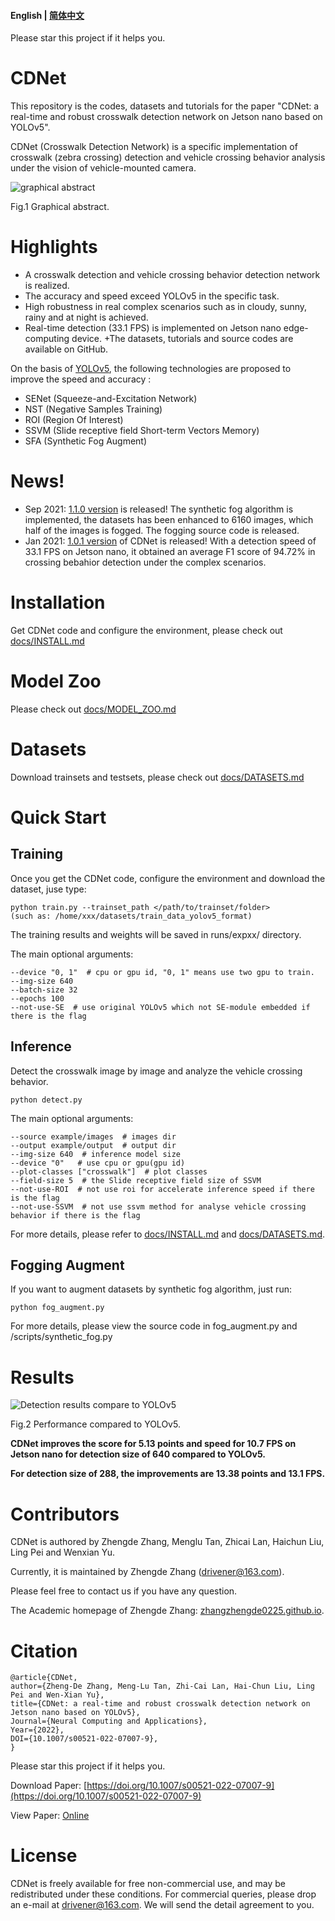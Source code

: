 #### English | [简体中文](https://github.com/zhangzhengde0225/CDNet/blob/master/docs/README_zh_cn.md)

Please star this project if it helps you.

# CDNet

This repository is the codes, datasets and tutorials for the paper 
"CDNet: a real-time and robust crosswalk detection network on Jetson nano based on YOLOv5".

CDNet (Crosswalk Detection Network) is a specific implementation of crosswalk (zebra crossing) detection and vehicle crossing behavior analysis under the vision of vehicle-mounted camera. 

![graphical abstract](https://github.com/zhangzhengde0225/CDNet/blob/master/data/graphical_abstract.jpg)

Fig.1 Graphical abstract.

# Highlights
+ A crosswalk detection and vehicle crossing behavior detection network is realized.
+ The accuracy and speed exceed YOLOv5 in the specific task.
+ High robustness in real complex scenarios such as in cloudy, sunny, rainy and at night is achieved.
+ Real-time detection (33.1 FPS) is implemented on Jetson nano edge-computing device.
+The datasets, tutorials and source codes are available on GitHub.
  

On the basis of [YOLOv5](https://github.com/ultralytics/yolov5), the following technologies are proposed to improve the speed and accuracy :

+ SENet (Squeeze-and-Excitation Network)
+ NST (Negative Samples Training)
+ ROI (Region Of Interest)
+ SSVM (Slide receptive field Short-term Vectors Memory)
+ SFA (Synthetic Fog Augment)

# News!
+ Sep 2021: [1.1.0 version](https://github.com/zhangzhengde0225/CDNet) is released! The synthetic fog algorithm is implemented, 
  the datasets has been enhanced to 6160 images, which half of the images is fogged. The fogging source code is released.
+ Jan 2021: [1.0.1 version](https://github.com/zhangzhengde0225/CDNet) of CDNet is released! 
  With a detection speed of 33.1 FPS on Jetson nano, it obtained an average F1 score of 94.72% in crossing bebahior detection under the complex scenarios.

# Installation
Get CDNet code and configure the environment, please check out [docs/INSTALL.md](https://github.com/zhangzhengde0225/CDNet/blob/master/docs/INSTALL.md)

# Model Zoo
Please check out [docs/MODEL_ZOO.md](https://github.com/zhangzhengde0225/CDNet/blob/master/docs/MODEL_ZOO.md)

# Datasets
Download trainsets and testsets, please check out [docs/DATASETS.md](https://github.com/zhangzhengde0225/CDNet/blob/master/docs/DATASETS.md)

# Quick Start
## Training

Once you get the CDNet code, configure the environment and download the dataset, juse type:
```
python train.py --trainset_path </path/to/trainset/folder>
(such as: /home/xxx/datasets/train_data_yolov5_format) 
```
The training results and weights will be saved in runs/expxx/ directory.

The main optional arguments:
```
--device "0, 1"  # cpu or gpu id, "0, 1" means use two gpu to train.
--img-size 640 
--batch-size 32 
--epochs 100 
--not-use-SE  # use original YOLOv5 which not SE-module embedded if there is the flag
```

## Inference
Detect the crosswalk image by image and analyze the vehicle crossing behavior. 
```
python detect.py
```

The main optional arguments:
```
--source example/images  # images dir
--output example/output  # output dir
--img-size 640  # inference model size
--device "0"   # use cpu or gpu(gpu id)
--plot-classes ["crosswalk"]  # plot classes
--field-size 5  # the Slide receptive field size of SSVM 
--not-use-ROI  # not use roi for accelerate inference speed if there is the flag
--not-use-SSVM  # not use ssvm method for analyse vehicle crossing behavior if there is the flag
```

For more details, please refer to [docs/INSTALL.md](https://github.com/zhangzhengde0225/CDNet/blob/master/docs/INSTALL.md) and [docs/DATASETS.md](https://github.com/zhangzhengde0225/CDNet/blob/master/docs/DATASETS.md).

## Fogging Augment
If you want to augment datasets by synthetic fog algorithm, just run:
```
python fog_augment.py
```
For more details, please view the source code in fog_augment.py and /scripts/synthetic_fog.py

# Results

![Detection results compare to YOLOv5](https://github.com/zhangzhengde0225/CDNet/blob/master/data/Detection%20results%20compare%20to%20YOLOv5.jpg)

Fig.2 Performance compared to YOLOv5.

**CDNet improves the score for 5.13 points and speed for 10.7 FPS on Jetson nano for detection size of 640 compared to YOLOv5.**

**For detection size of 288, the improvements are 13.38 points and 13.1 FPS.**


# Contributors
CDNet is authored by Zhengde Zhang, Menglu Tan, Zhicai Lan, Haichun Liu, Ling Pei and Wenxian Yu.

Currently, it is maintained by Zhengde Zhang (drivener@163.com).

Please feel free to contact us if you have any question.

The Academic homepage of Zhengde Zhang: [zhangzhengde0225.github.io](https://zhangzhengde0225.github.io).

# Citation
```
@article{CDNet,
author={Zheng-De Zhang, Meng-Lu Tan, Zhi-Cai Lan, Hai-Chun Liu, Ling Pei and Wen-Xian Yu},
title={CDNet: a real-time and robust crosswalk detection network on Jetson nano based on YOLOv5},
Journal={Neural Computing and Applications}, 
Year={2022},
DOI={10.1007/s00521-022-07007-9},
}
```
Please star this project if it helps you.

Download Paper: [https://doi.org/10.1007/s00521-022-07007-9](https://doi.org/10.1007/s00521-022-07007-9)

View Paper: [Online](https://rdcu.be/cHuc8)

# License
CDNet is freely available for free non-commercial use, and may be redistributed under these conditions. For commercial queries, please drop an e-mail at drivener@163.com. We will send the detail agreement to you.





